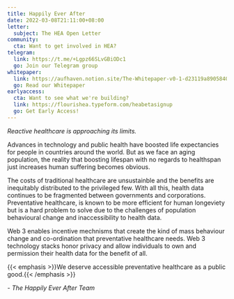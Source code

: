 ```yaml
---
title: Happily Ever After
date: 2022-03-08T21:11:00+08:00
letter:
  subject: The HEA Open Letter
community:
  cta: Want to get involved in HEA?
telegram:
  link: https://t.me/+Lgpz66SLvGBiODc1
  go: Join our Telegram group
whitepaper:
  link: https://aufhaven.notion.site/The-Whitepaper-v0-1-d23119a89058406ab4311cc48086abea
  go: Read our Whitepaper
earlyaccess:
  cta: Want to see what we're building?
  link: https://flourishea.typeform.com/heabetasignup
  go: Get Early Access!
---
```


_Reactive healthcare is approaching its limits._

Advances in technology and public health have boosted life expectancies for people in countries around the world. But as we face an aging population, the reality that boosting lifespan with no regards to healthspan just increases human suffering becomes obvious.

The costs of traditional healthcare are unsustainble and the benefits are inequitably distributed to the privileged few. With all this, health data continues to be fragmented between governments and corporations. Preventative healthcare, is known to be more efficient for human longeviety but is a hard problem to solve due to the challenges of population behavioural change and inaccessibility to health data.

Web 3 enables incentive mechnisms that create the kind of mass behaviour change and co-ordination that preventative healthcare needs. Web 3 technology stacks honor privacy and allow individuals to own and permission their health data for the benefit of all.

{{< emphasis >}}We deserve accessible preventative healthcare as a public good.{{< /emphasis >}}

_\- The Happily Ever After Team_
